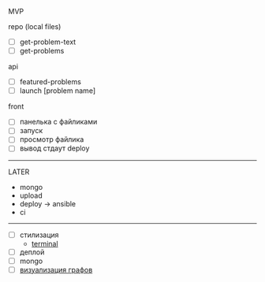 MVP

repo (local files)
- [ ] get-problem-text
- [ ] get-problems

api
- [ ] featured-problems
- [ ] launch [problem name]

front
- [ ] панелька с файликами
- [ ] запуск
- [ ] просмотр файлика
- [ ] вывод стдаут
deploy
--------
LATER
- mongo
- upload
- deploy -> ansible
- ci



---------
- [ ] стилизация
    - [terminal](https://github.com/nitin42/terminal-in-react)
- [ ] деплой
- [ ] mongo
- [ ] [визуализация графов](https://github.com/DomParfitt/graphviz-react#examples)
